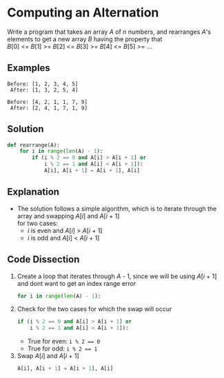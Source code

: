 # Computing an Alternation
Write a program that takes an array _A_ of _n_ numbers, and rearranges _A_'s elements to get a new array _B_ having the property that  
_B_[0] <= _B_[1] >= _B_[2] <= _B_[3] >= _B_[4] <= _B_[5] >= ...  
  
## Examples
```
Before: [1, 2, 3, 4, 5]
 After: [1, 3, 2, 5, 4]

Before: [4, 2, 1, 1, 7, 9]
 After: [2, 4, 1, 7, 1, 9]
```
  
## Solution
```python
def rearrange(A):
    for i in range(len(A) - 1):
        if (i % 2 == 0 and A[i] > A[i + 1] or
            i % 2 == 1 and A[i] < A[i + 1]):
            A[i], A[i + 1] = A[i + 1], A[i]
```
  
## Explanation
* The solution follows a simple algorithm, which is to iterate through the array and swapping _A_[_i_] and _A_[_i_ + 1]  
for two cases:  
    * _i_ is even and _A_[_i_] > _A_[_i_ + 1]  
    * _i_ is odd and _A_[_i_] < _A_[_i_ + 1]  
  
## Code Dissection
1. Create a loop that iterates through _A_ - 1, since we will be using _A_[_i_ + 1] and dont want to get an index range error  
    ```python
    for i in range(len(A) - 1):
    ```
2. Check for the two cases for which the swap will occur  
    ```python
    if (i % 2 == 0 and A[i] > A[i + 1] or
        i % 2 == 1 and A[i] < A[i + 1]):
    ```
    * True for even: ```i % 2 == 0```  
    * True for odd: ```i % 2 == 1```  
3. Swap _A_[_i_] and _A_[_i_ + 1]  
    ```python
    A[i], A[i + 1] = A[i + 1], A[i]
    ```